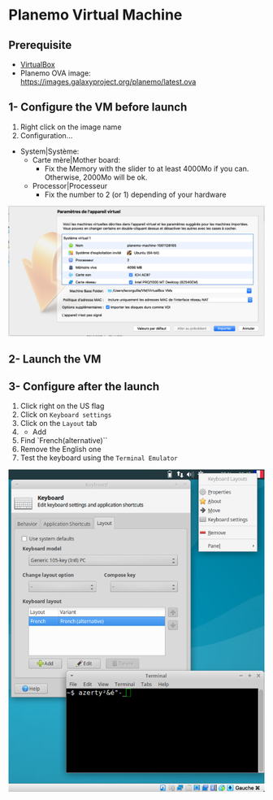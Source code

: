 # Planemo Virtual Machine

## Prerequisite
- [VirtualBox](https://www.virtualbox.org/)
- Planemo OVA image: https://images.galaxyproject.org/planemo/latest.ova

## 1- Configure the VM before launch
1. Right click on the image name
2. Configuration...
  - System|Système:
    - Carte mère|Mother board:
      - Fix the Memory with the slider to at least 4000Mo if you can. Otherwise, 2000Mo will be ok.
    - Processor|Processeur
      - Fix the number to 2 (or 1) depending of your hardware

![](../images/docs_developers/virtualbox/configuration.png)

## 2- Launch the VM


## 3- Configure after the launch
1. Click right on the US flag
2. Click on `Keyboard settings`
3. Click on the `Layout` tab
4. + Add
5. Find `French(alternative)``
6. Remove the English one
7. Test the keyboard using the `Terminal Emulator`


![](../images/docs_developers/virtualbox/keyboard.png)